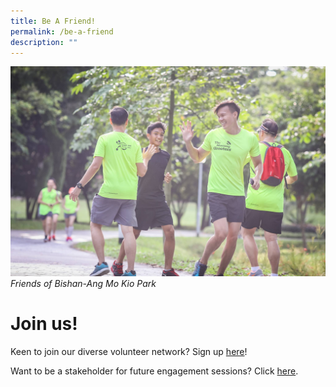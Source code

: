 ```yaml
---
title: Be A Friend!
permalink: /be-a-friend
description: ""
---
```

![Alt text for image on Isomer site](/images/FoBAMKP%20morn%20greeters.jpg)
*Friends of Bishan-Ang Mo Kio Park*

# Join us!
Keen to join our diverse volunteer network? Sign up [here](https://vms.nparks.gov.sg/)!

Want to be a stakeholder for future engagement sessions? Click [here](https://form.gov.sg/#!/5e21692b935451001117a12e).